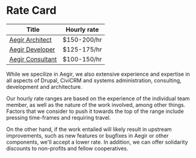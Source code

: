 Rate Card
=========

Title | Hourly rate
----- | -----------
[Aegir Architect](../../roles#architect) | $150-200/hr
[Aegir Developer](../../roles#developer) | $125-175/hr
[Aegir Consultant](../../roles#consultant) | $100-150/hr

While we specilize in Aegir, we also extensive experience and expertise in all aspects of Drupal, CiviCRM and systems administration, consulting, development and architecture.

Our hourly rate ranges are based on the experience of the individual team member, as well as the nature of the work involved, among other things. Factors that we consider to push it towards the top of the range include pressing time-frames and requiring travel.

On the other hand, if the work entailed will likely result in upstream improvements, such as new features or bugfixes in Aegir or other components, we'll accept a lower rate. In addition, we can offer solidarity discounts to non-profits and fellow cooperatives.
